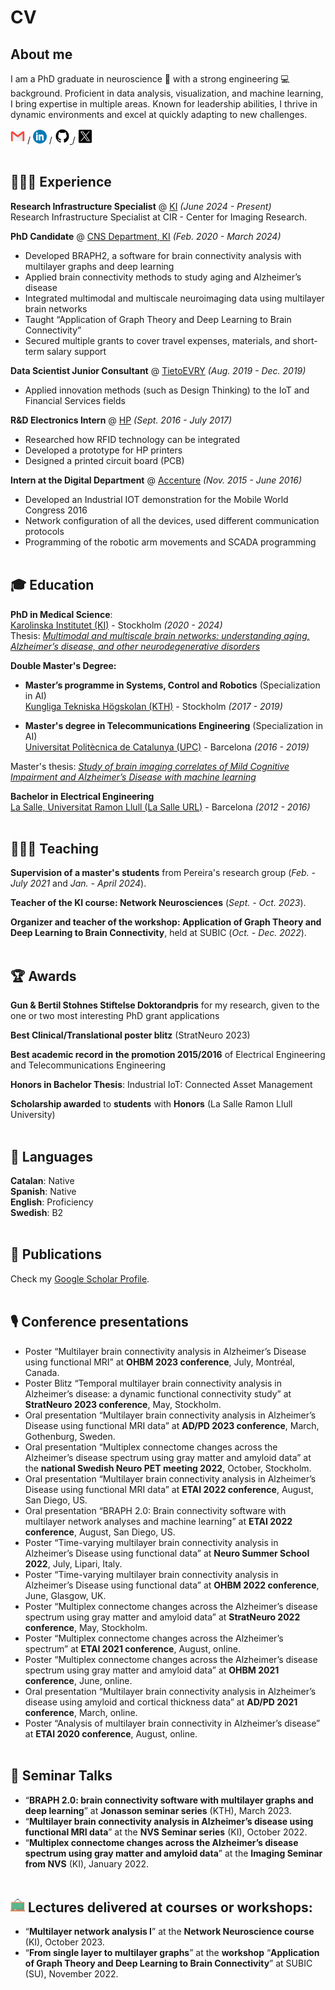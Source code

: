 # CV

## About me

I am a PhD graduate in neuroscience 🧠 with a strong engineering 💻 background. Proficient in data analysis, visualization, and machine learning, I bring expertise in multiple areas. Known for leadership abilities, I thrive in dynamic environments and excel at quickly adapting to new challenges. <br>

[<img src="images/gmail_icon.png" alt="email_icon" width="23">](mailto:annacanalg@gmail.com) / [<img src="images/linkedin_icon.png" alt="linkedin_icon" width="22">](https://www.linkedin.com/in/annacanal/) / [<img src="images/github_icon.png" alt="github_icon" width="24">
](https://github.com/annacanal/) / [<img src="images/twitter_icon.png" alt="twitter_icon" width="23">](https://twitter.com/annacanalgarcia/)
<br><br>
## 👩🏽‍💻 Experience
**Research Infrastructure Specialist** @ [KI](https://ki.se/en/people/anna-canal-garcia) _(June 2024 - Present)_ <br>
Research Infrastructure Specialist at CIR - Center for Imaging Research.

**PhD Candidate** @ [CNS Department, KI](https://ki.se/) _(Feb. 2020 - March 2024)_ <br>
- Developed BRAPH2, a software for brain connectivity analysis with multilayer graphs and deep learning 
- Applied brain connectivity methods to study aging and Alzheimer’s disease
- Integrated multimodal and multiscale neuroimaging data using multilayer brain networks
- Taught “Application of Graph Theory and Deep Learning to Brain Connectivity”
- Secured multiple grants to cover travel expenses, materials, and short-term salary support

**Data Scientist Junior Consultant** @ [TietoEVRY](https://www.tietoevry.com/) _(Aug. 2019 - Dec. 2019)_ <br>
- Applied innovation methods (such as Design Thinking) to the IoT and Financial Services fields

**R&D Electronics Intern** @ [HP](https://www.hp.com/es-es/hp-information/cwc/barcelona.html) _(Sept. 2016 - July 2017)_ <br>
- Researched how RFID technology can be integrated
- Developed a prototype for HP printers
- Designed a printed circuit board (PCB)

**Intern at the Digital Department** @ [Accenture](https://www.accenture.com/es-es) _(Nov. 2015 - June 2016)_ <br>
- Developed an Industrial IOT demonstration for the Mobile World Congress 2016
- Network configuration of all the devices, used different communication protocols
- Programming of the robotic arm movements and SCADA programming
<br><br>

## 🎓 Education
**PhD in Medical Science**: <br>
[Karolinska Institutet (KI)](https://www.ki.se/) - Stockholm _(2020 - 2024)_  <br>
Thesis: [_Multimodal and multiscale brain networks: understanding aging, Alzheimer’s disease, and other neurodegenerative disorders_](https://openarchive.ki.se/xmlui/handle/10616/48955)

**Double Master's Degree:** <br>
- **Master’s programme in Systems, Control and Robotics** (Specialization in AI)<br>
[Kungliga Tekniska Högskolan (KTH)](https://www.kth.se/) - Stockholm _(2017 - 2019)_

- **Master's degree in Telecommunications Engineering** (Specialization in AI)<br>
[Universitat Politècnica de Catalunya (UPC)](https://www.upc.edu/) - Barcelona _(2016 - 2019)_

Master's thesis: [_Study of brain imaging correlates of Mild Cognitive Impairment and Alzheimer’s Disease with machine learning_](https://kth.diva-portal.org/smash/get/diva2:1315722/FULLTEXT01.pdf)

**Bachelor in Electrical Engineering** <br>
[La Salle, Universitat Ramon Llull (La Salle URL)](https://www.salleurl.edu/) - Barcelona _(2012 - 2016)_
<br><br>
## 👩🏽‍🏫 Teaching
**Supervision of a master's students** from Pereira's research group (_Feb. - July 2021_ and _Jan. - April 2024_).

**Teacher of the KI course: Network Neurosciences** (_Sept. - Oct. 2023_).

**Organizer and teacher of the workshop: Application of Graph Theory and Deep Learning to Brain Connectivity**, held at SUBIC (_Oct. - Dec. 2022_).
<br><br>
## 🏆 Awards
**Gun & Bertil Stohnes Stiftelse Doktorandpris** for my research, given to the one or two most interesting PhD grant applications

**Best Clinical/Translational poster blitz** (StratNeuro 2023)

**Best academic record in the promotion 2015/2016** of Electrical Engineering and Telecommunications Engineering

**Honors in Bachelor Thesis**: Industrial IoT: Connected Asset Management

**Scholarship awarded** to **students** with **Honors** (La Salle Ramon Llull University)
<br><br>
## 💬 Languages

**Catalan**: Native <br>
**Spanish**: Native <br>
**English**: Proficiency <br>
**Swedish**: B2 <br>
<br>
## 📄 Publications
Check my [Google Scholar Profile](https://scholar.google.com/citations?user=gKYBotYAAAAJ&hl=en).
<br><br>
## 🎙 Conference presentations

- Poster “Multilayer brain connectivity analysis in Alzheimer’s Disease using functional MRI” at **OHBM 2023 conference**, July, Montréal, Canada.
- Poster Blitz “Temporal multilayer brain connectivity analysis in Alzheimer’s disease: a dynamic functional connectivity study” at **StratNeuro 2023 conference**, May, Stockholm.
- Oral presentation “Multilayer brain connectivity analysis in Alzheimer’s Disease using functional MRI data” at **AD/PD 2023 conference**, March, Gothenburg, Sweden.
- Oral presentation “Multiplex connectome changes across the Alzheimer’s disease spectrum using gray matter and amyloid data” at the **national Swedish Neuro PET meeting 2022**, October, Stockholm.
- Oral presentation “Multilayer brain connectivity analysis in Alzheimer’s Disease using functional MRI data” at **ETAI 2022 conference**, August, San Diego, US.
- Oral presentation “BRAPH 2.0: Brain connectivity software with multilayer network analyses and machine learning” at **ETAI 2022 conference**, August, San Diego, US.
- Poster “Time-varying multilayer brain connectivity analysis in Alzheimer’s Disease using functional data” at **Neuro Summer School 2022**, July, Lipari, Italy.
- Poster “Time-varying multilayer brain connectivity analysis in Alzheimer’s Disease using functional data” at **OHBM 2022 conference**, June, Glasgow, UK.
- Poster “Multiplex connectome changes across the Alzheimer’s disease spectrum using gray matter and amyloid data” at **StratNeuro 2022 conference**, May, Stockholm.
- Poster “Multiplex connectome changes across the Alzheimer’s spectrum” at **ETAI 2021 conference**, August, online.
- Poster “Multiplex connectome changes across the Alzheimer’s disease spectrum using gray matter and amyloid data” at **OHBM 2021 conference**, June, online.
- Oral presentation “Multilayer brain connectivity analysis in Alzheimer’s disease using amyloid and cortical thickness data” at **AD/PD 2021 conference**, March, online.
- Poster “Analysis of multilayer brain connectivity in Alzheimer’s disease” at **ETAI 2020 conference**, August, online.
<br><br>

## 🎤 Seminar Talks
- “**BRAPH 2.0: brain connectivity software with multilayer graphs and deep learning**” at **Jonasson seminar series** (KTH), March 2023.
- “**Multilayer brain connectivity analysis in Alzheimer’s disease using functional MRI data**” at the **NVS Seminar series** (KI), October 2022.
- “**Multiplex connectome changes across the Alzheimer’s disease spectrum using gray matter and amyloid data**” at the **Imaging Seminar from NVS** (KI), January 2022.
<br><br>

## <img src="images/blackboard.png" alt="blackboard_icon" width="23"> Lectures delivered at courses or workshops:
- “**Multilayer network analysis I**” at the **Network Neuroscience course** (KI), October 2023.
- “**From single layer to multilayer graphs**” at the **workshop** “**Application of Graph Theory and Deep Learning to Brain Connectivity**” at SUBIC (SU), November 2022.

